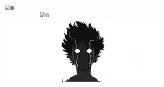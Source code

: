 
[<img align="left" width="390" alt="🟢" src="https://gist.githubusercontent.com/MatheusMunizera/183afac601433d8a0abbaba8eb72e4f7/raw/general.svg">](#)
[<img align="right" width="390" alt="🟡" src="https://gist.githubusercontent.com/MatheusMunizera/183afac601433d8a0abbaba8eb72e4f7/raw/medias.svg">](#)
[<img align="right" alt="🔴" src="./mob.png">](#)
